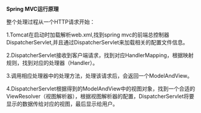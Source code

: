 **Spring MVC运行原理**

整个处理过程从一个HTTP请求开始：

1.Tomcat在启动时加载解析web.xml,找到spring mvc的前端总控制器DispatcherServlet,并且通过DispatcherServlet来加载相关的配置文件信息。

2.DispatcherServlet接收到客户端请求，找到对应HandlerMapping，根据映射规则，找到对应的处理器（Handler）。

3.调用相应处理器中的处理方法，处理该请求后，会返回一个ModelAndView。

4.DispatcherServlet根据得到的ModelAndView中的视图对象，找到一个合适的ViewResolver（视图解析器），根据视图解析器的配置，DispatcherServlet将要显示的数据传给对应的视图，最后显示给用户。